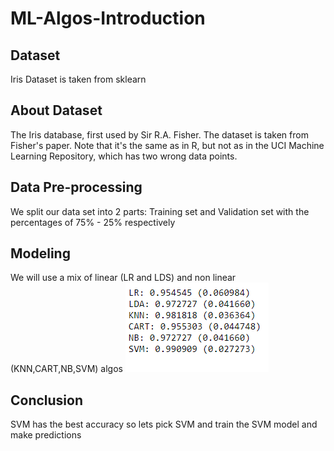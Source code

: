 # ML-Algos-Introduction
## Dataset
Iris Dataset is taken from sklearn
## About Dataset
The Iris database, first used by Sir R.A. Fisher. The dataset is taken
from Fisher's paper. Note that it's the same as in R, but not as in the UCI
Machine Learning Repository, which has two wrong data points.
## Data Pre-processing
We split our data set into 2 parts: Training set and Validation set with the percentages of 75% - 25% respectively
## Modeling
We will use a mix of linear (LR and LDS) and non linear (KNN,CART,NB,SVM) algos
![alt text](Mlalgos.png)
## Conclusion
SVM has the best accuracy so lets pick SVM and train the SVM model and make predictions
